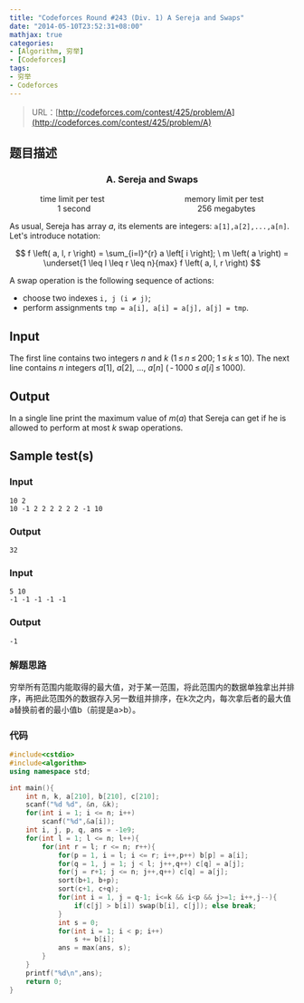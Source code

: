 ```yaml
---
title: "Codeforces Round #243 (Div. 1) A Sereja and Swaps"
date: "2014-05-10T23:52:31+08:00"
mathjax: true
categories:
- [Algorithm, 穷举]
- [Codeforces]
tags:
- 穷举
- Codeforces
---
```


> URL：[http://codeforces.com/contest/425/problem/A](http://codeforces.com/contest/425/problem/A)

## 题目描述

<h3><center>A. Sereja and Swaps</center></h3>
<center>time limit per test                                    memory limit per test</center>
<center>    1 second                                                256 megabytes</center>

As usual, Sereja has array *a*, its elements are integers: `a[1],a[2],...,a[n]`. Let's introduce notation:

$$
f \left( a, l, r \right) = \sum_{i=l}^{r} a \left[ i \right]; \ m \left( a \right) = \underset{1 \leq l \leq r \leq n}{max} f \left( a, l, r \right)
$$

A swap operation is the following sequence of actions:

- choose two indexes `i, j (i ≠ j)`;
- perform assignments `tmp = a[i], a[i] = a[j], a[j] = tmp`.

## Input
The first line contains two integers *n* and *k* (1 ≤ *n* ≤ 200; 1 ≤ *k* ≤ 10). The next line contains *n* integers *a*[1], *a*[2], ..., *a*[*n*] ( - 1000 ≤ *a*[*i*] ≤ 1000).

## Output

In a single line print the maximum value of *m*(*a*) that Sereja can get if he is allowed to perform at most *k* swap operations.

##  Sample test(s)

### Input

```
10 2
10 -1 2 2 2 2 2 2 -1 10
```

### Output

```
32
```

###  Input

```
5 10
-1 -1 -1 -1 -1

```

### Output

```
-1
```

### 解题思路

穷举所有范围内能取得的最大值，对于某一范围，将此范围内的数据单独拿出并排序，再把此范围外的数据存入另一数组并排序，在k次之内，每次拿后者的最大值a替换前者的最小值b（前提是a>b）。

### 代码

```cpp
#include<cstdio>
#include<algorithm>
using namespace std;

int main(){
    int n, k, a[210], b[210], c[210];
    scanf("%d %d", &n, &k);
    for(int i = 1; i <= n; i++)
    	scanf("%d",&a[i]);
    int i, j, p, q, ans = -1e9;
    for(int l = 1; l <= n; l++){
        for(int r = l; r <= n; r++){
            for(p = 1, i = l; i <= r; i++,p++) b[p] = a[i];
            for(q = 1, j = 1; j < l; j++,q++) c[q] = a[j];
            for(j = r+1; j <= n; j++,q++) c[q] = a[j];
            sort(b+1, b+p);
            sort(c+1, c+q);
            for(int i = 1, j = q-1; i<=k && i<p && j>=1; i++,j--){
                if(c[j] > b[i]) swap(b[i], c[j]); else break;
            }
            int s = 0;
            for(int i = 1; i < p; i++)
                s += b[i];
            ans = max(ans, s);
        }
	}
    printf("%d\n",ans);
    return 0;
}
```
